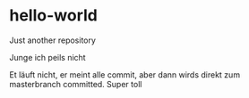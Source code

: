 # hello-world
Just another repository

Junge ich peils nicht 

Et läuft nicht, er meint alle commit, aber dann wirds direkt zum masterbranch committed. Super toll
